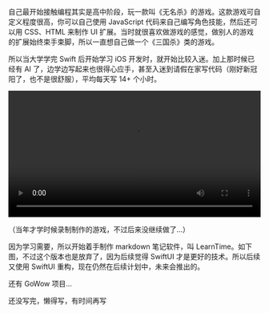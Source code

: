 自己最开始接触编程其实是高中阶段，玩一款叫《无名杀》的游戏。这款游戏可自定义程度很高，你可以自己使用 JavaScript 代码来自己编写角色技能，然后还可以用 CSS、HTML 来制作 UI 扩展。当时就很喜欢做游戏的感觉，做别人的游戏的扩展始终束手束脚，所以一直想自己做一个《三国杀》类的游戏。

所以当大学学完 Swift 后开始学习 iOS 开发时，就开始比较入迷。加上那时候已经有 AI 了，边学边写起来也很得心应手，甚至入迷到请假在家写代码（刚好新冠阳了，也不是很舒服），平均每天写 14+ 个小时。

<video src="/md/media/1.mp4" style="width: 100%;" controls></video>

（当年才学时候录制制作的游戏，不过后来没继续做了...）

因为学习需要，所以开始着手制作 markdown 笔记软件，叫 LearnTime。如下图，不过这个版本也是放弃了，因为后续觉得 SwiftUI 才是更好的技术。所以后续又使用 SwiftUI 重构，现在仍然在后续计划中，未来会推出的。

还有 GoWow 项目...

还没写完，懒得写，有时间再写